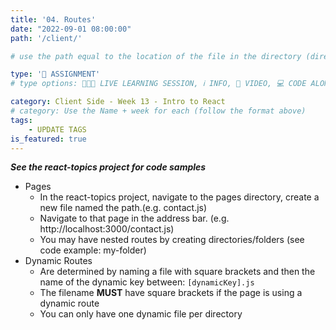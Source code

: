 ```yaml
---
title: '04. Routes'
date: "2022-09-01 08:00:00"
path: '/client/'

# use the path equal to the location of the file in the directory (directory structure)

type: '📝 ASSIGNMENT'
# type options: 👩🏽‍🏫 LIVE LEARNING SESSION, ℹ️ INFO, 🎥 VIDEO, 💻 CODE ALONG, 🥼 LAB, ↩️ REVIEW/NOTES, 👥 GROUP LEARNING, 👷🏼‍♂️ GROUP PROJECT, 🧠 ASSESSMENT, 📝 ASSIGNMENT

category: Client Side - Week 13 - Intro to React
# category: Use the Name + week for each (follow the format above)
tags: 
    - UPDATE TAGS
is_featured: true
---
```

**_See the react-topics project for code samples_**

- Pages
  - In the react-topics project, navigate to the pages directory, create a new file named the path.(e.g. contact.js)
  - Navigate to that page in the address bar. (e.g. http://localhost:3000/contact.js)
  - You may have nested routes by creating directories/folders (see code example: my-folder)
- Dynamic Routes
  - Are determined by naming a file with square brackets and then the name of the dynamic key between: `[dynamicKey].js`
  - The filename **MUST** have square brackets if the page is using a dynamic route
  - You can only have one dynamic file per directory
